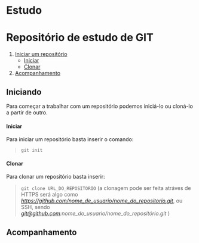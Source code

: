 # Estudo
# Repositório de estudo de GIT

 1. [Iniciar um repositório](#Iniciando)
 	* [Iniciar](#Iniciar)
 	* [Clonar](#Clonar)
 1. [Acompanhamento](#Acompanhamento)

## Iniciando

 Para começar a trabalhar com um repositório podemos iniciá-lo ou cloná-lo a partir de outro.

#### Iniciar
 Para iniciar um repositório basta inserir o comando:

 > `git init`

#### Clonar
 Para clonar um repositório basta inserir:
 > `git clone URL_DO_REPOSITORIO` (a clonagem pode ser feita atráves de HTTPS será algo como *https://github.com/nome_de_usuario/nome_do_repositorio.git*, ou SSH, sendo *git@github.com:nome_do_usuario/nome_do_repositório.git* )

## Acompanhamento